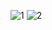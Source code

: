 
![1](https://github.com/r-eagle/DataRProject/assets/124015280/705f4010-1f0d-4aa6-bd45-0e09fb8ebaed)
![2](https://github.com/r-eagle/DataRProject/assets/124015280/c049f759-3794-449d-9ea0-0104d15ec213)
